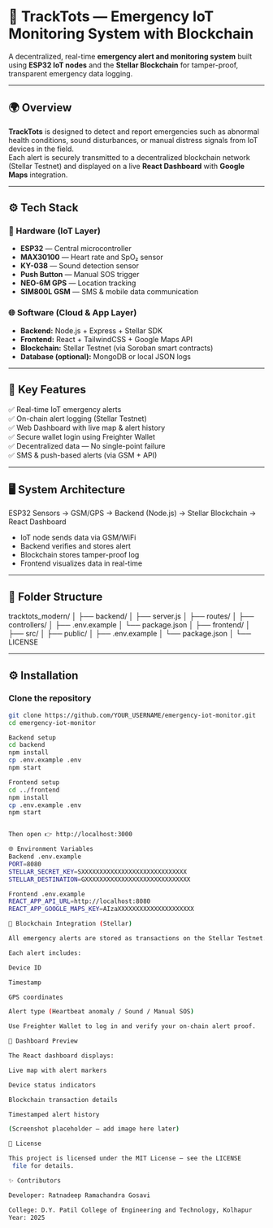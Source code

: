 # 🚨 TrackTots — Emergency IoT Monitoring System with Blockchain

A decentralized, real-time **emergency alert and monitoring system** built using **ESP32 IoT nodes** and the **Stellar Blockchain** for tamper-proof, transparent emergency data logging.

---

## 🌍 Overview

**TrackTots** is designed to detect and report emergencies such as abnormal health conditions, sound disturbances, or manual distress signals from IoT devices in the field.  
Each alert is securely transmitted to a decentralized blockchain network (Stellar Testnet) and displayed on a live **React Dashboard** with **Google Maps** integration.

---

## ⚙️ Tech Stack

### 🧠 Hardware (IoT Layer)
- **ESP32** — Central microcontroller  
- **MAX30100** — Heart rate and SpO₂ sensor  
- **KY-038** — Sound detection sensor  
- **Push Button** — Manual SOS trigger  
- **NEO-6M GPS** — Location tracking  
- **SIM800L GSM** — SMS & mobile data communication  

### 🌐 Software (Cloud & App Layer)
- **Backend:** Node.js + Express + Stellar SDK  
- **Frontend:** React + TailwindCSS + Google Maps API  
- **Blockchain:** Stellar Testnet (via Soroban smart contracts)  
- **Database (optional):** MongoDB or local JSON logs  

---

## 🔐 Key Features

✅ Real-time IoT emergency alerts  
✅ On-chain alert logging (Stellar Testnet)  
✅ Web Dashboard with live map & alert history  
✅ Secure wallet login using Freighter Wallet  
✅ Decentralized data — No single-point failure  
✅ SMS & push-based alerts (via GSM + API)  

---

## 🖥️ System Architecture


ESP32 Sensors → GSM/GPS → Backend (Node.js) → Stellar Blockchain → React Dashboard


- IoT node sends data via GSM/WiFi  
- Backend verifies and stores alert  
- Blockchain stores tamper-proof log  
- Frontend visualizes data in real-time  

---

## 🧩 Folder Structure



tracktots_modern/
│
├── backend/
│ ├── server.js
│ ├── routes/
│ ├── controllers/
│ ├── .env.example
│ └── package.json
│
├── frontend/
│ ├── src/
│ ├── public/
│ ├── .env.example
│ └── package.json
│
└── LICENSE


---

## ⚙️ Installation

### Clone the repository
```bash
git clone https://github.com/YOUR_USERNAME/emergency-iot-monitor.git
cd emergency-iot-monitor

Backend setup
cd backend
npm install
cp .env.example .env
npm start

Frontend setup
cd ../frontend
npm install
cp .env.example .env
npm start


Then open 👉 http://localhost:3000

🌐 Environment Variables
Backend .env.example
PORT=8080
STELLAR_SECRET_KEY=SXXXXXXXXXXXXXXXXXXXXXXXXXXXXX
STELLAR_DESTINATION=GXXXXXXXXXXXXXXXXXXXXXXXXXXXXX

Frontend .env.example
REACT_APP_API_URL=http://localhost:8080
REACT_APP_GOOGLE_MAPS_KEY=AIzaXXXXXXXXXXXXXXXXXXXXX

🧱 Blockchain Integration (Stellar)

All emergency alerts are stored as transactions on the Stellar Testnet.

Each alert includes:

Device ID

Timestamp

GPS coordinates

Alert type (Heartbeat anomaly / Sound / Manual SOS)

Use Freighter Wallet to log in and verify your on-chain alert proof.

📍 Dashboard Preview

The React dashboard displays:

Live map with alert markers

Device status indicators

Blockchain transaction details

Timestamped alert history

(Screenshot placeholder — add image here later)

🧾 License

This project is licensed under the MIT License — see the LICENSE
 file for details.

✨ Contributors

Developer: Ratnadeep Ramachandra Gosavi

College: D.Y. Patil College of Engineering and Technology, Kolhapur
Year: 2025
